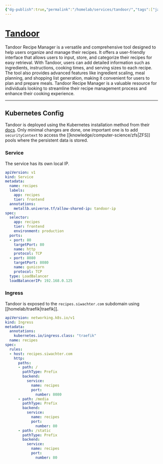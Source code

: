 ```yaml
---
{"dg-publish":true,"permalink":"/homelab/services/tandoor/","tags":["jarvis/media, jarvis/service"],"created":"","updated":""}
---
```


# [Tandoor](https://recipes.siwachter.com)
Tandoor Recipe Manager is a versatile and comprehensive tool designed to help users organize and manage their recipes. It offers a user-friendly interface that allows users to input, store, and categorize their recipes for easy retrieval. With Tandoor, users can add detailed information such as ingredients, instructions, cooking times, and serving sizes to each recipe. The tool also provides advanced features like ingredient scaling, meal planning, and shopping list generation, making it convenient for users to plan and prepare meals. Tandoor Recipe Manager is a valuable resource for individuals looking to streamline their recipe management process and enhance their cooking experience.

---
## Kubernetes Config
Tandoor is deployed using the Kubernetes installation method from their [docs](https://docs.tandoor.dev/install/kubernetes/).
Only minimal changes are done, one important one is to add ```securityContext``` to access the [[knowledge/computer-science/zfs|ZFS]] pools where the persistent data is stored.
### Service
The service has its own local IP.
```yml
apiVersion: v1
kind: Service
metadata:
  name: recipes
  labels:
    app: recipes
    tier: frontend
  annotations:
    metallb.universe.tf/allow-shared-ip: tandoor-ip
spec:
  selector:
    app: recipes
    tier: frontend
    environment: production
  ports:
  - port: 80
    targetPort: 80
    name: http
    protocol: TCP
  - port: 8080
    targetPort: 8080
    name: gunicorn
    protocol: TCP
  type: LoadBalancer
  loadBalancerIP: 192.168.0.125

```

### Ingress
Tandoor is exposed to the ```recipes.siwachter.com``` subdomain using [[homelab/traefik|traefik]].
```yml
apiVersion: networking.k8s.io/v1
kind: Ingress
metadata:
  annotations:
    kubernetes.io/ingress.class: "traefik"
  name: recipes
spec:
  rules:
  - host: recipes.siwachter.com
    http:
      paths:
      - path: /
        pathType: Prefix
        backend:
          service:
            name: recipes
            port:
              number: 8080
      - path: /media
        pathType: Prefix
        backend:
          service:
            name: recipes
            port:
              number: 80
      - path: /static
        pathType: Prefix
        backend:
          service:
            name: recipes
            port:
              number: 80
```